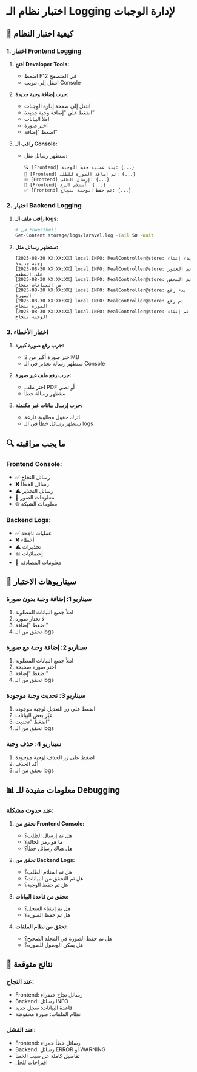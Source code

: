 # اختبار نظام الـ Logging لإدارة الوجبات

## 🧪 **كيفية اختبار النظام**

### **1. اختبار Frontend Logging**

1. **افتح Developer Tools:**
   - اضغط F12 في المتصفح
   - انتقل إلى تبويب Console

2. **جرب إضافة وجبة جديدة:**
   - انتقل إلى صفحة إدارة الوجبات
   - اضغط على "إضافة وجبة جديدة"
   - املأ البيانات
   - اختر صورة
   - اضغط "إضافة"

3. **راقب الـ Console:**
   - ستظهر رسائل مثل:
     ```
     🔍 [Frontend] بدء عملية حفظ الوجبة: {...}
     📸 [Frontend] تم إضافة الصورة للطلب: {...}
     🌐 [Frontend] إرسال الطلب: {...}
     📡 [Frontend] استلام الرد: {...}
     ✅ [Frontend] تم حفظ الوجبة بنجاح: {...}
     ```

### **2. اختبار Backend Logging**

1. **راقب ملف الـ logs:**
   ```bash
   # في PowerShell
   Get-Content storage/logs/laravel.log -Tail 50 -Wait
   ```

2. **ستظهر رسائل مثل:**
   ```
   [2025-08-30 XX:XX:XX] local.INFO: MealController@store: بدء إنشاء وجبة جديدة
   [2025-08-30 XX:XX:XX] local.INFO: MealController@store: تم العثور على المطعم
   [2025-08-30 XX:XX:XX] local.INFO: MealController@store: تم التحقق من البيانات بنجاح
   [2025-08-30 XX:XX:XX] local.INFO: MealController@store: بدء رفع الصورة
   [2025-08-30 XX:XX:XX] local.INFO: MealController@store: تم رفع الصورة بنجاح
   [2025-08-30 XX:XX:XX] local.INFO: MealController@store: تم إنشاء الوجبة بنجاح
   ```

### **3. اختبار الأخطاء**

1. **جرب رفع صورة كبيرة:**
   - اختر صورة أكبر من 2MB
   - ستظهر رسالة تحذير في الـ Console

2. **جرب رفع ملف غير صورة:**
   - اختر ملف PDF أو نصي
   - ستظهر رسالة خطأ

3. **جرب إرسال بيانات غير مكتملة:**
   - اترك حقول مطلوبة فارغة
   - ستظهر رسائل خطأ في الـ logs

## 🔍 **ما يجب مراقبته**

### **Frontend Console:**
- ✅ رسائل النجاح
- ❌ رسائل الخطأ
- ⚠️ رسائل التحذير
- 📸 معلومات الصور
- 🌐 معلومات الشبكة

### **Backend Logs:**
- ✅ عمليات ناجحة
- ❌ أخطاء
- ⚠️ تحذيرات
- 📊 إحصائيات
- 🔐 معلومات المصادقة

## 🚨 **سيناريوهات الاختبار**

### **سيناريو 1: إضافة وجبة بدون صورة**
1. املأ جميع البيانات المطلوبة
2. لا تختار صورة
3. اضغط "إضافة"
4. تحقق من الـ logs

### **سيناريو 2: إضافة وجبة مع صورة**
1. املأ جميع البيانات المطلوبة
2. اختر صورة صحيحة
3. اضغط "إضافة"
4. تحقق من الـ logs

### **سيناريو 3: تحديث وجبة موجودة**
1. اضغط على زر التعديل لوجبة موجودة
2. غيّر بعض البيانات
3. اضغط "تحديث"
4. تحقق من الـ logs

### **سيناريو 4: حذف وجبة**
1. اضغط على زر الحذف لوجبة موجودة
2. أكد الحذف
3. تحقق من الـ logs

## 📊 **معلومات مفيدة للـ Debugging**

### **عند حدوث مشكلة:**

1. **تحقق من Frontend Console:**
   - هل تم إرسال الطلب؟
   - ما هو رمز الحالة؟
   - هل هناك رسائل خطأ؟

2. **تحقق من Backend Logs:**
   - هل تم استلام الطلب؟
   - هل تم التحقق من البيانات؟
   - هل تم حفظ الوجبة؟

3. **تحقق من قاعدة البيانات:**
   - هل تم إنشاء السجل؟
   - هل تم حفظ الصورة؟

4. **تحقق من نظام الملفات:**
   - هل تم حفظ الصورة في المجلد الصحيح؟
   - هل يمكن الوصول للصورة؟

## 🎯 **نتائج متوقعة**

### **عند النجاح:**
- Frontend: رسائل نجاح خضراء
- Backend: رسائل INFO
- قاعدة البيانات: سجل جديد
- نظام الملفات: صورة محفوظة

### **عند الفشل:**
- Frontend: رسائل خطأ حمراء
- Backend: رسائل ERROR أو WARNING
- تفاصيل كاملة عن سبب الخطأ
- اقتراحات للحل
